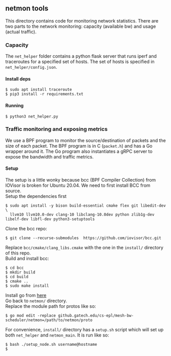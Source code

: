 ## netmon tools  
This directory contains code for monitoring network statistics. There are two parts to the network monitoring: capacity (available bw) and usage (actual traffic).   
### Capacity  
The `net_helper` folder contains a python flask server that runs iperf and traceroutes for  a specified set of hosts. The set of hosts is specified in `net_helper/config.json`. 
#### Install deps  
```shell  
$ sudo apt install traceroute  
$ pip3 install -r requirements.txt  
```
#### Running 
```shell  
$ python3 net_helper.py  
```   
### Traffic monitoring and exposing metrics     
We use a BPF program to monitor the source/destination of packets and the size of each packet. The BPF program is in C (`packet.h`) and has a Go wrapper around it. The Go program also instantiates a gRPC server to expose the bandwidth and traffic metrics.  
#### Setup  
The setup is a little wonky because bcc (BPF Compiler Collection) from IOVisor is broken for Ubuntu 20.04. We need to first install BCC from source.   
Setup the dependencies first  
```shell  
$ sudo apt install -y bison build-essential cmake flex git libedit-dev \
  llvm10 llvm10.0-dev clang-10 libclang-10.0dev python zlib1g-dev libelf-dev libfl-dev python3-setuptools  
```   
Clone the bcc repo:  
```shell  
$ git clone --recurse-submodules  https://github.com/iovisor/bcc.git  
```  
Replace `bcc/cmake/clang_libs.cmake` with the one in the `install/` directory of this repo.   
Build and install bcc:  
```shell  
$ cd bcc  
$ mkdir build  
$ cd build  
$ cmake ..  
$ sudo make install  
```
Install go from [here](https://go.dev/doc/install)  
Go back to `netmon/` directory.  
Replace the module path for protos like so:  
```shell  
$ go mod edit -replace github.gatech.edu/cs-epl/mesh-bw-scheduler/netmon=/path/to/netmon/proto  
```
For convenience, `install/` directory has a `setup.sh` script which will set up both `net_helper` and `netmon_main`. It is run like so:  
```shell  
$ bash ./setup_node.sh username@hostname  
$  
 

